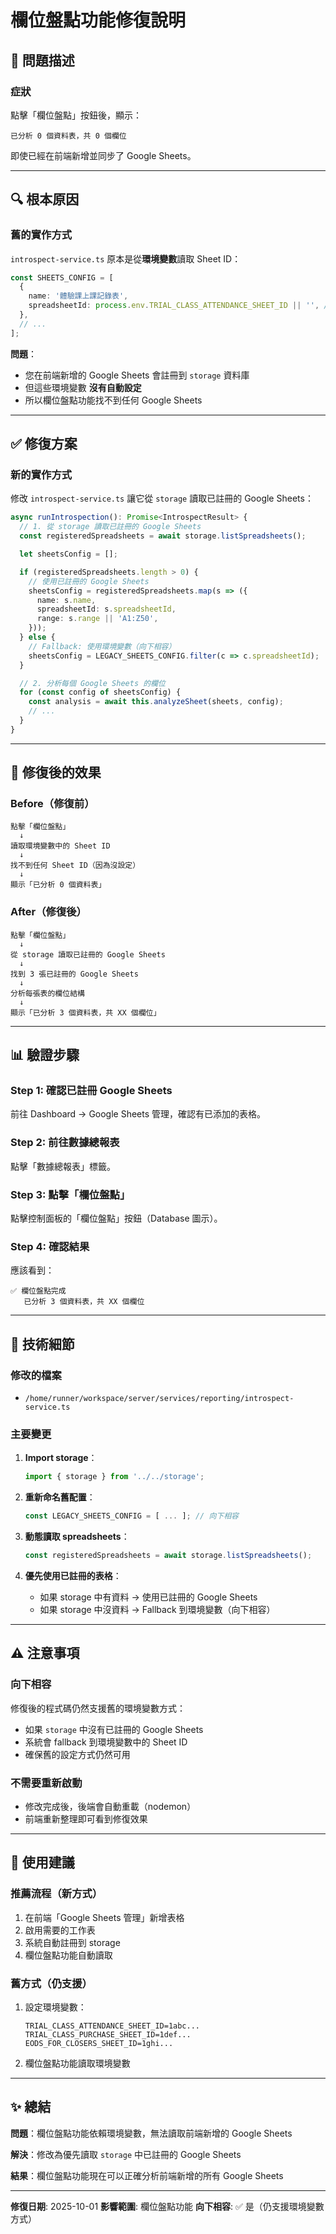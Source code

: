 # 欄位盤點功能修復說明

## 🐛 問題描述

### 症狀
點擊「欄位盤點」按鈕後，顯示：
```
已分析 0 個資料表，共 0 個欄位
```

即使已經在前端新增並同步了 Google Sheets。

---

## 🔍 根本原因

### 舊的實作方式
`introspect-service.ts` 原本是從**環境變數**讀取 Sheet ID：

```typescript
const SHEETS_CONFIG = [
  {
    name: '體驗課上課記錄表',
    spreadsheetId: process.env.TRIAL_CLASS_ATTENDANCE_SHEET_ID || '', // ← 依賴環境變數
  },
  // ...
];
```

**問題**：
- 您在前端新增的 Google Sheets 會註冊到 `storage` 資料庫
- 但這些環境變數 **沒有自動設定**
- 所以欄位盤點功能找不到任何 Google Sheets

---

## ✅ 修復方案

### 新的實作方式
修改 `introspect-service.ts` 讓它從 `storage` 讀取已註冊的 Google Sheets：

```typescript
async runIntrospection(): Promise<IntrospectResult> {
  // 1. 從 storage 讀取已註冊的 Google Sheets
  const registeredSpreadsheets = await storage.listSpreadsheets();

  let sheetsConfig = [];

  if (registeredSpreadsheets.length > 0) {
    // 使用已註冊的 Google Sheets
    sheetsConfig = registeredSpreadsheets.map(s => ({
      name: s.name,
      spreadsheetId: s.spreadsheetId,
      range: s.range || 'A1:Z50',
    }));
  } else {
    // Fallback: 使用環境變數（向下相容）
    sheetsConfig = LEGACY_SHEETS_CONFIG.filter(c => c.spreadsheetId);
  }

  // 2. 分析每個 Google Sheets 的欄位
  for (const config of sheetsConfig) {
    const analysis = await this.analyzeSheet(sheets, config);
    // ...
  }
}
```

---

## 🎯 修復後的效果

### Before（修復前）
```
點擊「欄位盤點」
  ↓
讀取環境變數中的 Sheet ID
  ↓
找不到任何 Sheet ID（因為沒設定）
  ↓
顯示「已分析 0 個資料表」
```

### After（修復後）
```
點擊「欄位盤點」
  ↓
從 storage 讀取已註冊的 Google Sheets
  ↓
找到 3 張已註冊的 Google Sheets
  ↓
分析每張表的欄位結構
  ↓
顯示「已分析 3 個資料表，共 XX 個欄位」
```

---

## 📊 驗證步驟

### Step 1: 確認已註冊 Google Sheets
前往 Dashboard → Google Sheets 管理，確認有已添加的表格。

### Step 2: 前往數據總報表
點擊「數據總報表」標籤。

### Step 3: 點擊「欄位盤點」
點擊控制面板的「欄位盤點」按鈕（Database 圖示）。

### Step 4: 確認結果
應該看到：
```
✅ 欄位盤點完成
   已分析 3 個資料表，共 XX 個欄位
```

---

## 🔧 技術細節

### 修改的檔案
- `/home/runner/workspace/server/services/reporting/introspect-service.ts`

### 主要變更
1. **Import storage**：
   ```typescript
   import { storage } from '../../storage';
   ```

2. **重新命名舊配置**：
   ```typescript
   const LEGACY_SHEETS_CONFIG = [ ... ]; // 向下相容
   ```

3. **動態讀取 spreadsheets**：
   ```typescript
   const registeredSpreadsheets = await storage.listSpreadsheets();
   ```

4. **優先使用已註冊的表格**：
   - 如果 storage 中有資料 → 使用已註冊的 Google Sheets
   - 如果 storage 中沒資料 → Fallback 到環境變數（向下相容）

---

## ⚠️ 注意事項

### 向下相容
修復後的程式碼仍然支援舊的環境變數方式：
- 如果 `storage` 中沒有已註冊的 Google Sheets
- 系統會 fallback 到環境變數中的 Sheet ID
- 確保舊的設定方式仍然可用

### 不需要重新啟動
- 修改完成後，後端會自動重載（nodemon）
- 前端重新整理即可看到修復效果

---

## 📝 使用建議

### 推薦流程（新方式）
1. 在前端「Google Sheets 管理」新增表格
2. 啟用需要的工作表
3. 系統自動註冊到 storage
4. 欄位盤點功能自動讀取

### 舊方式（仍支援）
1. 設定環境變數：
   ```env
   TRIAL_CLASS_ATTENDANCE_SHEET_ID=1abc...
   TRIAL_CLASS_PURCHASE_SHEET_ID=1def...
   EODS_FOR_CLOSERS_SHEET_ID=1ghi...
   ```
2. 欄位盤點功能讀取環境變數

---

## ✨ 總結

**問題**：欄位盤點功能依賴環境變數，無法讀取前端新增的 Google Sheets

**解決**：修改為優先讀取 `storage` 中已註冊的 Google Sheets

**結果**：欄位盤點功能現在可以正確分析前端新增的所有 Google Sheets

---

**修復日期**: 2025-10-01
**影響範圍**: 欄位盤點功能
**向下相容**: ✅ 是（仍支援環境變數方式）
